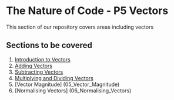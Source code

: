 # The Nature of Code - P5 Vectors

This section of our repository covers areas including vectors

## Sections to be covered
1. [Introduction to Vectors](01_Vector_Introduction)
2. [Adding Vectors](02_Vector_Addition)
3. [Subtracting Vectors](03_Vector_Subtraction)
4. [Multiplying and Dividing Vectors](04_Vector_Multiplication_and_Division)
5. [Vector Magnitude] (05_Vector_Magnitude)
6. [Normalising Vectors] (06_Normalising_Vectors)
